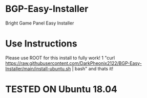 # BGP-Easy-Installer
Bright Game Panel Easy Installer
# Use Instructions
Please use ROOT for this install to fully work!
1 "curl https://raw.githubusercontent.com/DarkPheonix2122/BGP-Easy-Installer/main/install-ubuntu.sh | bash"
and thats it!
# TESTED ON Ubuntu 18.04
